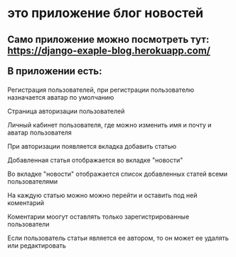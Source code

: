 # это приложение блог новостей
## Само приложение можно посмотреть тут: https://django-exaple-blog.herokuapp.com/ <p> В приложении есть:</p>
<p> Регистрация пользователей, при регистрации пользователю назначается аватар по умолчанию </p>
<p> Страница авторизации пользователей </p>
<p> Личный кабинет пользователя, где можно изменить имя и почту и аватар пользователя</p>
<p> При авторизации появляется вкладка добавить статью</p>
<p> Добавленная статья отображается во вкладке "новости"</p>
<p> Во вкладке "новости" отображается список добавленных статей всеми пользователями </p>
<p> На каждую статью можно можно перейти и оставить под ней коментарий </p>
<p> Коментарии моогут оставлять только зарегистрированные пользователи </p>
<p> Если пользователь статьи является ее автором, то он может ее удалять или редактировать </p>
